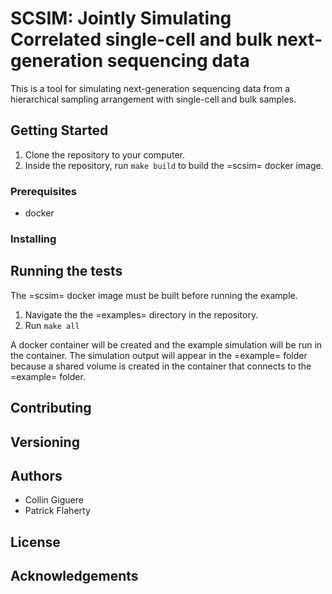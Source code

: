 # SCSIM: Jointly Simulating Correlated single-cell and bulk next-generation sequencing data

This is a tool for simulating  next-generation sequencing data from a hierarchical sampling arrangement with single-cell and bulk samples.

## Getting Started

1. Clone the repository to your computer.
2. Inside the repository, run `make build` to build the =scsim= docker image.

### Prerequisites

- docker

### Installing 

## Running the tests

The =scsim= docker image must be built before running the example. 

1. Navigate the the =examples= directory in the repository.
2. Run `make all`

A docker container will be created and the example simulation will be run in the container.
The simulation output will appear in the =example= folder because a shared volume is created in the container that connects to the =example= folder.

## Contributing

## Versioning

## Authors

* Collin Giguere
* Patrick Flaherty

## License

## Acknowledgements
